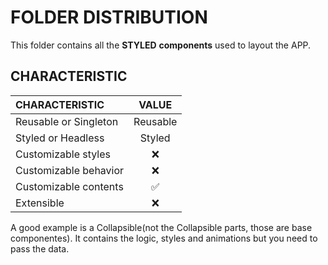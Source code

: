 # FOLDER DISTRIBUTION

This folder contains all the **STYLED** **components** used to layout the APP.

## CHARACTERISTIC

| CHARACTERISTIC        |  VALUE   |
| :-------------------- | :------: |
| Reusable or Singleton | Reusable |
| Styled or Headless    |  Styled  |
| Customizable styles   |    ❌    |
| Customizable behavior |    ❌    |
| Customizable contents |    ✅    |
| Extensible            |    ❌    |

A good example is a Collapsible(not the Collapsible parts, those are base componentes). It contains the logic, styles and animations but you need to pass the data.
